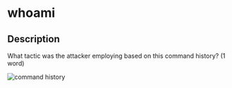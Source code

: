 # whoami

## Description

What tactic was the attacker employing based on this command history? (1 word)

<img alt="command history" style="object-fit: contain; max-width: 100%; height: auto" src="/files/01d04b43632382d8267a0d9553177538/commands.png" />

